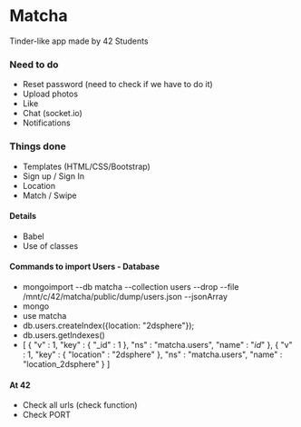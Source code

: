 # Matcha
Tinder-like app made by 42 Students

### Need to do
* Reset password (need to check if we have to do it)
* Upload photos
* Like
* Chat (socket.io)
* Notifications

### Things done
* Templates (HTML/CSS/Bootstrap)
* Sign up / Sign In
* Location
* Match / Swipe

#### Details
* Babel
* Use of classes

#### Commands to import Users - Database
* mongoimport --db matcha --collection users --drop --file /mnt/c/42/matcha/public/dump/users.json --jsonArray
* mongo
* use matcha
* db.users.createIndex({location: "2dsphere"});
* db.users.getIndexes()
* [
        {
                "v" : 1,
                "key" : {
                        "_id" : 1
                },
                "ns" : "matcha.users",
                "name" : "_id_"
        },
        {
                "v" : 1,
                "key" : {
                        "location" : "2dsphere"
                },
                "ns" : "matcha.users",
                "name" : "location_2dsphere"
        }
]

#### At 42
* Check all urls (check function)
* Check PORT
